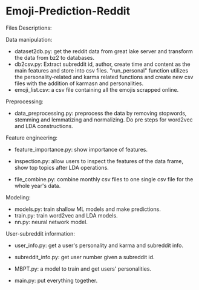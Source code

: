 # Emoji-Prediction-Reddit

Files Descriptions:

Data manipulation:

* dataset2db.py: get the reddit data from great lake server and transform the data from bz2 to databases. 
* db2csv.py: Extract subreddit id, author, create time and content as the main features and store into csv files. "run_personal" function utilizes the personality-related and karma related functions and create new csv files with the addition of karmasn and personalities.
* emoji_list.csv: a csv file containing all the emojis scrapped online.

Preprocessing:

* data_preprocessing.py: preprocess the data by removing stopwords, stemming and lemmatizing and normalizing. Do pre steps for word2vec and LDA constructions.

Feature engineering:

* feature_importance.py: show importance of features.
* inspection.py: allow users to inspect the features of the data frame, show top topics after LDA operations.

* file_combine.py: combine monthly csv files to one single csv file for the whole year's data.

Modeling:

* models.py: train shallow ML models and make predictions.
* train.py: train word2vec and LDA models.
* nn.py: neural network model.

User-subreddit information:

* user_info.py: get a user's personality and karma and subreddit info.
* subreddit_info.py: get user number given a subreddit id.
* MBPT.py: a model to train and get users' personalities.

* main.py: put everything together.



